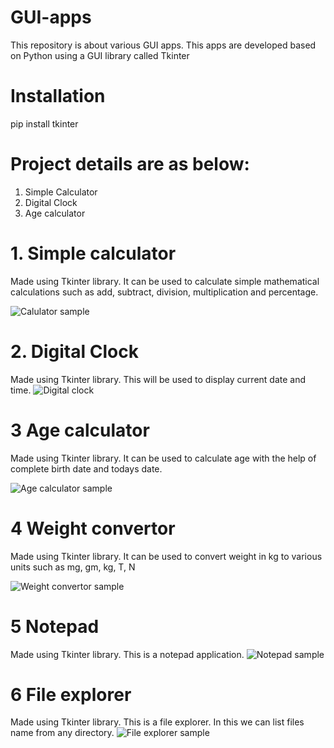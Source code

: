 # GUI-apps
This repository is about various GUI apps. 
This apps are developed based on Python using a GUI library called Tkinter
# Installation
pip install tkinter
# Project details are as below:
1. Simple Calculator
2. Digital Clock
3. Age calculator
# 1. Simple calculator
Made using Tkinter library.
It can be used to calculate simple mathematical calculations such as add, subtract, division, multiplication and percentage.
 
![Calulator sample](https://user-images.githubusercontent.com/91836429/159948512-451b2efb-b88d-40e9-893c-597e5a3152ab.PNG)
# 2. Digital Clock
Made using Tkinter library.
This will be used to display current date and time.
![Digital clock](https://user-images.githubusercontent.com/91836429/159948894-0f89f35c-388b-4aab-9f8f-bc39ffb864d2.PNG)
# 3 Age calculator
Made using Tkinter library.
It can be used to calculate age with the help of complete birth date and todays date.

![Age calculator sample](https://user-images.githubusercontent.com/91836429/159948968-230a5547-2195-4273-bef5-fd5a58bfcb9f.PNG)
# 4 Weight convertor
Made using Tkinter library.
It can be used to convert weight in kg to various units such as mg, gm, kg, T, N

![Weight convertor sample](https://user-images.githubusercontent.com/91836429/159978166-800a3ac1-78bc-4fe9-a7a4-3c1ed570c997.PNG)
# 5 Notepad
Made using Tkinter library.
This is a notepad application.
![Notepad sample](https://user-images.githubusercontent.com/91836429/160117127-161df4f6-35e6-4ea3-8682-7d7cb031c34a.png)

# 6 File explorer
Made using Tkinter library.
This is a file explorer. In this we can list files name from any directory.
![File explorer sample](https://user-images.githubusercontent.com/91836429/160118331-7ee7509a-962b-4fb3-bd7c-817535ab075f.PNG)
